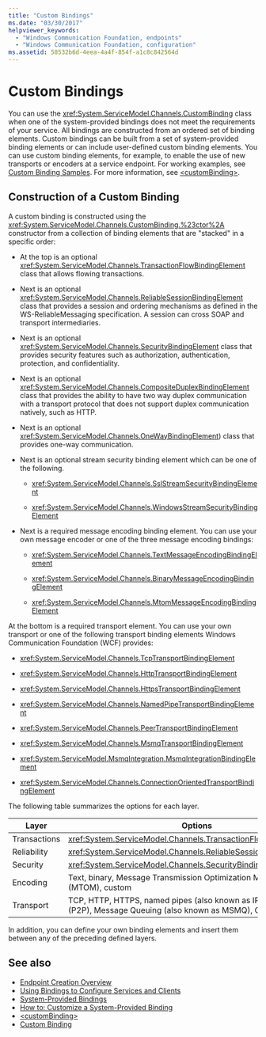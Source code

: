 ```yaml
---
title: "Custom Bindings"
ms.date: "03/30/2017"
helpviewer_keywords:
  - "Windows Communication Foundation, endpoints"
  - "Windows Communication Foundation, configuration"
ms.assetid: 58532b6d-4eea-4a4f-854f-a1c8c842564d
---
```

# Custom Bindings

You can use the <xref:System.ServiceModel.Channels.CustomBinding> class when one of the system-provided bindings does not meet the requirements of your service. All bindings are constructed from an ordered set of binding elements. Custom bindings can be built from a set of system-provided binding elements or can include user-defined custom binding elements. You can use custom binding elements, for example, to enable the use of new transports or encoders at a service endpoint. For working examples, see [Custom Binding Samples](https://docs.microsoft.com/previous-versions/dotnet/netframework-3.5/ms751479(v=vs.90)). For more information, see [\<customBinding>](../../../../docs/framework/configure-apps/file-schema/wcf/custombinding.md).

## Construction of a Custom Binding

A custom binding is constructed using the <xref:System.ServiceModel.Channels.CustomBinding.%23ctor%2A> constructor from a collection of binding elements that are "stacked" in a specific order:

- At the top is an optional <xref:System.ServiceModel.Channels.TransactionFlowBindingElement> class that allows flowing transactions.

- Next is an optional <xref:System.ServiceModel.Channels.ReliableSessionBindingElement> class that provides a session and ordering mechanisms as defined in the WS-ReliableMessaging specification. A session can cross SOAP and transport intermediaries.

- Next is an optional <xref:System.ServiceModel.Channels.SecurityBindingElement> class that provides security features such as authorization, authentication, protection, and confidentiality.

- Next is an optional <xref:System.ServiceModel.Channels.CompositeDuplexBindingElement> class that provides the ability to have two way duplex communication with a transport protocol that does not support duplex communication natively, such as HTTP.

- Next is an optional <xref:System.ServiceModel.Channels.OneWayBindingElement>) class that provides one-way communication.

- Next is an optional stream security binding element which can be one of the following.

  - <xref:System.ServiceModel.Channels.SslStreamSecurityBindingElement>

  - <xref:System.ServiceModel.Channels.WindowsStreamSecurityBindingElement>

- Next is a required message encoding binding element. You can use your own message encoder or one of the three message encoding bindings:

  - <xref:System.ServiceModel.Channels.TextMessageEncodingBindingElement>

  - <xref:System.ServiceModel.Channels.BinaryMessageEncodingBindingElement>

  - <xref:System.ServiceModel.Channels.MtomMessageEncodingBindingElement>

At the bottom is a required transport element. You can use your own transport or one of the following transport binding elements Windows Communication Foundation (WCF) provides:

- <xref:System.ServiceModel.Channels.TcpTransportBindingElement>

- <xref:System.ServiceModel.Channels.HttpTransportBindingElement>

- <xref:System.ServiceModel.Channels.HttpsTransportBindingElement>

- <xref:System.ServiceModel.Channels.NamedPipeTransportBindingElement>

- <xref:System.ServiceModel.Channels.PeerTransportBindingElement>

- <xref:System.ServiceModel.Channels.MsmqTransportBindingElement>

- <xref:System.ServiceModel.MsmqIntegration.MsmqIntegrationBindingElement>

- <xref:System.ServiceModel.Channels.ConnectionOrientedTransportBindingElement>

The following table summarizes the options for each layer.

|Layer|Options|Required|
|-----------|-------------|--------------|
|Transactions|<xref:System.ServiceModel.Channels.TransactionFlowBindingElement>|No|
|Reliability|<xref:System.ServiceModel.Channels.ReliableSessionBindingElement>|No|
|Security|<xref:System.ServiceModel.Channels.SecurityBindingElement>|No|
|Encoding|Text, binary, Message Transmission Optimization Mechanism (MTOM), custom|Yes|
|Transport|TCP, HTTP, HTTPS, named pipes (also known as IPC), Peer-to-Peer (P2P), Message Queuing (also known as MSMQ), Custom|Yes|

In addition, you can define your own binding elements and insert them between any of the preceding defined layers.

## See also

- [Endpoint Creation Overview](../../../../docs/framework/wcf/endpoint-creation-overview.md)
- [Using Bindings to Configure Services and Clients](../../../../docs/framework/wcf/using-bindings-to-configure-services-and-clients.md)
- [System-Provided Bindings](../../../../docs/framework/wcf/system-provided-bindings.md)
- [How to: Customize a System-Provided Binding](../../../../docs/framework/wcf/extending/how-to-customize-a-system-provided-binding.md)
- [\<customBinding>](../../../../docs/framework/configure-apps/file-schema/wcf/custombinding.md)
- [Custom Binding](../../../../docs/framework/wcf/samples/custom-binding.md)
